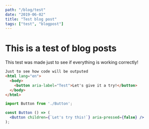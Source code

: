 ```yaml
---
path: "/blog/test"
date: "2019-06-02"
title: "Test blog post"
tags: ["test", "blogpost"]
---
```


# This is a test of blog posts

This test was made just to see if everything is working correctly!

```html
Just to see how code will be outputed
<html lang="en">
  <body>
    <button aria-label="Test">Let's give it a try!</button>
  </body>
</html>
```

```jsx
import Button from './Button';

const Button () => (
  <Button children={`Let's try this!`} aria-pressed={false} />
);
```
